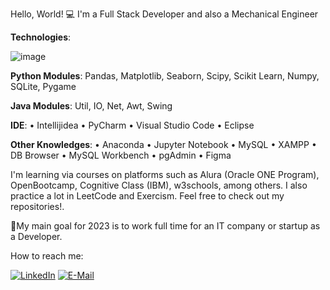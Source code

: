 Hello, World! 💻 I'm a Full Stack Developer and also a Mechanical Engineer

**Technologies**:

![image](https://github.com/karpo27/karpo27/assets/54405665/d6352929-da90-4804-a8ac-2c251260f6ca)

**Python Modules**: Pandas, Matplotlib, Seaborn, Scipy, Scikit Learn, Numpy, SQLite, Pygame

**Java Modules**: Util, IO, Net, Awt, Swing

**IDE**: • Intellijidea • PyCharm  • Visual Studio Code • Eclipse

**Other Knowledges**: • Anaconda • Jupyter Notebook • MySQL • XAMPP •  DB Browser • MySQL Workbench • pgAdmin • Figma

I'm learning via courses on platforms such as Alura (Oracle ONE Program), OpenBootcamp, Cognitive Class (IBM), w3schools, among others. I also practice a lot in LeetCode and Exercism.
Feel free to check out my repositories!.

🚀My main goal for 2023 is to work full time for an IT company or startup as a Developer.

How to reach me:

[![LinkedIn](https://img.shields.io/badge/LinkedIn-0077B5?style=for-the-badge&logo=linkedin&logoColor=white)](https://www.linkedin.com/in/julian-giudice-940771a1/)
[![E-Mail](https://img.shields.io/badge/Email-006aff?style=for-the-badge&logo=maildotru&logoColor=white&color=red)](mailto:juliangiudice@hotmail.com)
